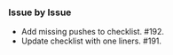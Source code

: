 ### Issue by Issue

 * Add missing pushes to checklist. #192.
 * Update checklist with one liners. #191.
